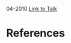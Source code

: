 

04-2010
[Link to Talk](https://www.churchofjesuschrist.org/study/general-conference/2010/04/saturday-afternoon-session?lang=eng)



# References
